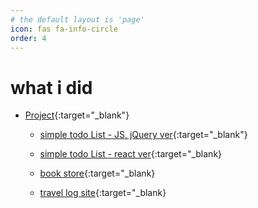 ```yaml
---
# the default layout is 'page'
icon: fas fa-info-circle
order: 4
---
```


# what i did

- [Project](https://github.com/leekh8/leekh8.github.io/tree/main/assets/lib/project/){:target="\_blank"}

  - [simple todo List - JS, jQuery ver](https://github.com/leekh8/leekh8.github.io/tree/main/assets/lib/project/JS/jQuery/todoList){:target="\_blank"}
  - [simple todo List - react ver](https://github.com/leekh8/leekh8.github.io/tree/main/assets/lib/project/React/todolist/src){:target="\_blank}

  - [book store](https://github.com/leekh8/turtle-books){:target="\_blank}
  - [travel log site](https://github.com/padonan/HG_Back){:target="\_blank}
